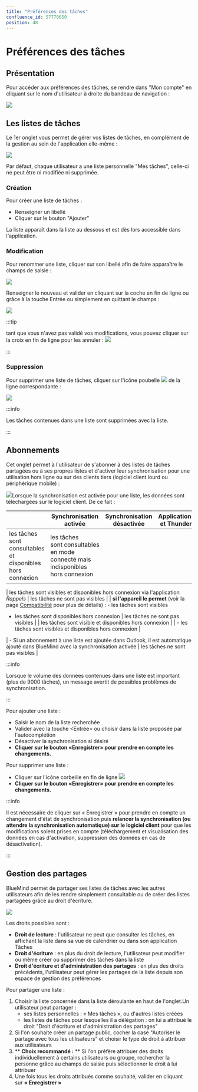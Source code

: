 ```yaml
---
title: "Préférences des tâches"
confluence_id: 57770650
position: 48
---
```

# Préférences des tâches


## Présentation

Pour accéder aux préférences des tâches, se rendre dans "Mon compte" en cliquant sur le nom d'utilisateur à droite du bandeau de navigation :

![](../../../attachments/57770060/57770071.png)


## Les listes de tâches

Le 1er onglet vous permet de gérer vos listes de tâches, en complément de la gestion au sein de l'application elle-même :

![](../../../attachments/57770650/57770663.png)

Par défaut, chaque utilisateur a une liste personnelle "Mes tâches", celle-ci ne peut être ni modifiée ni supprimée.

### Création

Pour créer une liste de tâches :

- Renseigner un libellé
- Cliquer sur le bouton "Ajouter"


La liste apparaît dans la liste au dessous et est dès lors accessible dans l'application.

### Modification

Pour renommer une liste, cliquer sur son libellé afin de faire apparaître le champs de saisie :

![](../../../attachments/57770650/57770661.png)

Renseigner le nouveau et valider en cliquant sur la coche en fin de ligne ou grâce à la touche Entrée ou simplement en quittant le champs :

![](../../../attachments/57770650/57770659.png)


:::tip

tant que vous n'avez pas validé vos modifications, vous pouvez cliquer sur la croix en fin de ligne pour les annuler : ![](../../../attachments/57770650/57770657.png)

:::

### Suppression

Pour supprimer une liste de tâches, cliquer sur l'icône poubelle ![](../../../attachments/57769989/69896481.png) de la ligne correspondante :

![](../../../attachments/57770650/57770656.png)


:::info

Les tâches contenues dans une liste sont supprimées avec la liste.

:::

## Abonnements

Cet onglet permet à l'utilisateur de s'abonner à des listes de tâches partagées ou à ses propres listes et d'activer leur synchronisation pour une utilisation hors ligne ou sur des clients tiers (logiciel client lourd ou périphérique mobile) :

![](../../../attachments/57770650/57770654.png)Lorsque la synchronisation est activée pour une liste, les données sont téléchargées sur le logiciel client. De ce fait :

|  | Synchronisation activée | Synchronisation désactivée | Application web et Thunderbird | EAS iOS | EAS (autres) | DAV | Outlook |
| --- | --- | --- | --- | --- | --- | --- | --- |
| les tâches sont consultables et disponibles hors connexion | les tâches sont consultables en mode connecté mais indisponibles hors connexion |
| 
les tâches sont visibles et disponibles hors connexion via l'application *Rappels*
 | les tâches ne sont pas visibles |
| 
**si l'appareil le permet** (voir la page [Compatibilité](/FAQ_Foire_aux_questions_/Compatibilité/) pour plus de détails) :
- les tâches sont visibles
- les tâches sont disponibles hors connexion
 | 
les tâches ne sont pas visibles
 |
| les tâches sont visible et disponibles hors connexion |
| - les tâches sont visibles et disponibles hors connexion | 


 | - Si un abonnement à une liste est ajoutée dans Outlook, il est automatique ajouté dans BlueMind avec la synchronisation activée | les tâches ne sont pas visibles |


:::info

Lorsque le volume des données contenues dans une liste est important (plus de 9000 tâches), un message avertit de possibles problèmes de synchronisation.

:::

Pour ajouter une liste :

- Saisir le nom de la liste recherchée
- Valider avec la touche &lt;Entrée> ou choisir dans la liste proposée par l'autocomplétion
- Désactiver la synchronisation si désiré
- **Cliquer sur le bouton «Enregistrer» pour prendre en compte les changements.**


Pour supprimer une liste :

- Cliquer sur l'icône corbeille en fin de ligne ![](../../../attachments/57770650/57770664.png)
- **Cliquer sur le bouton «Enregistrer» pour prendre en compte les changements.**


:::info

Il est nécessaire de cliquer sur « Enregistrer » pour prendre en compte un changement d'état de synchronisation puis **relancer la synchronisation (ou attendre la synchronisation automatique) sur le logiciel client** pour que les modifications soient prises en compte (téléchargement et visualisation des données en cas d'activation, suppression des données en cas de désactivation).

:::

## Gestion des partages

BlueMind permet de partager ses listes de tâches avec les autres utilisateurs afin de les rendre simplement consultable ou de créer des listes partagées grâce au droit d'écriture.

![](../../../attachments/57770650/57770652.png)

Les droits possibles sont :

- **Droit de lecture** : l'utilisateur ne peut que consulter les tâches, en affichant la liste dans sa vue de calendrier ou dans son application Tâches
- **Droit d'écriture** : en plus du droit de lecture, l'utilisateur peut modifier ou même créer ou supprimer des tâches dans la liste
- **Droit d'écriture et d'administration des partages** : en plus des droits précédents, l'utilisateur peut gérer les partages de la liste depuis son espace de gestion des préférences


Pour partager une liste :

1. Choisir la liste concernée dans la liste déroulante en haut de l'onglet.Un utilisateur peut partager :
    - ses listes personnelles : « Mes tâches », ou d'autres listes créées
    - les listes de tâches pour lesquelles il a délégation : on lui a attribué le droit "Droit d'écriture et d'administration des partages"
2. Si l'on souhaite créer un partage public, cocher la case "Autoriser le partage avec tous les utilisateurs" et choisir le type de droit à attribuer aux utilisateurs
3. ** **Choix recommandé :** ** Si l'on préfère attribuer des droits individuellement à certains utilisateurs ou groupe, rechercher la personne grâce au champs de saisie puis sélectionner le droit à lui attribuer
4. Une fois tous les droits attribués comme souhaité, valider en cliquant sur **« Enregistrer »**


